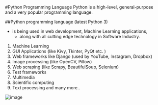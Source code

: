 #Python Programming Language
Python is a high-level, general-purpose and a very popular programming language.

##Python programming language (latest Python 3) 
- is being used in web development, Machine Learning applications, 
  - along with all cutting edge technology in Software Industry. 


1. Machine Learning
2. GUI Applications (like Kivy, Tkinter, PyQt etc. )
3. Web frameworks like Django (used by YouTube, Instagram, Dropbox)
4. Image processing (like OpenCV, Pillow)
5. Web scraping (like Scrapy, BeautifulSoup, Selenium)
6. Test frameworks
7. Multimedia
8. Scientific computing
9. Text processing and many more..


![image](https://user-images.githubusercontent.com/84861488/159520600-164113d3-0ec3-4ac1-a7a2-565df19ae56d.png)
